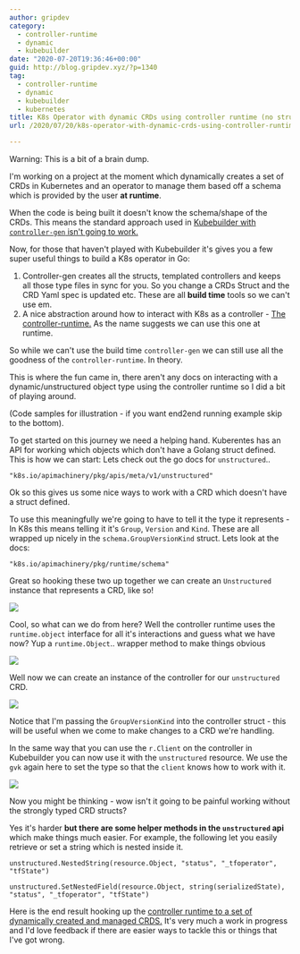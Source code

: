 ```yaml
---
author: gripdev
category:
  - controller-runtime
  - dynamic
  - kubebuilder
date: "2020-07-20T19:36:46+00:00"
guid: http://blog.gripdev.xyz/?p=1340
tag:
  - controller-runtime
  - dynamic
  - kubebuilder
  - kubernetes
title: K8s Operator with dynamic CRDs using controller runtime (no structs)
url: /2020/07/20/k8s-operator-with-dynamic-crds-using-controller-runtime-no-structs/

---
```

Warning: This is a bit of a brain dump.

I'm working on a project at the moment which dynamically creates a set of CRDs in Kubernetes and an operator to manage them based off a schema which is provided by the user **at runtime**.

When the code is being built it doesn't know the schema/shape of the CRDs. This means the standard approach used in [Kubebuilder with `controller-gen` isn't going to work.](https://book.kubebuilder.io/reference/generating-crd.html)

Now, for those that haven't played with Kubebuilder it's gives you a few super useful things to build a K8s operator in Go:

1. Controller-gen creates all the structs, templated controllers and keeps all those type files in sync for you. So you change a CRDs Struct and the CRD Yaml spec is updated etc. These are all **build time** tools so we can't use em.
1. A nice abstraction around how to interact with K8s as a controller - [The controller-runtime.](https://github.com/kubernetes-sigs/controller-runtime) As the name suggests we can use this one at runtime.

So while we can't use the build time `controller-gen` we can still use all the goodness of the `controller-runtime`. In theory.

This is where the fun came in, there aren't any docs on interacting with a dynamic/unstructured object type using the controller runtime so I did a bit of playing around.

(Code samples for illustration - if you want end2end running example skip to the bottom).

To get started on this journey we need a helping hand. Kuberentes has an API for working which objects which don't have a Golang struct defined. This is how we can start: Lets check out the go docs for `unstructured`..

`"k8s.io/apimachinery/pkg/apis/meta/v1/unstructured"`

Ok so this gives us some nice ways to work with a CRD which doesn't have a struct defined.

To use this meaningfully we're going to have to tell it the type it represents - In K8s this means telling it it's `Group`, `Version` and `Kind`. These are all wrapped up nicely in the `schema.GroupVersionKind` struct. Lets look at the docs:

`"k8s.io/apimachinery/pkg/runtime/schema"`

Great so hooking these two up together we can create an `Unstructured` instance that represents a CRD, like so!

![](/wp-content/uploads/2020/07/image.png?w=946)

Cool, so what can we do from here? Well the controller runtime uses the `runtime.object` interface for all it's interactions and guess what we have now? Yup a `runtime.Object`.. wrapper method to make things obvious

![](/wp-content/uploads/2020/07/image-1.png?w=1024)

Well now we can create an instance of the controller for our `unstructured` CRD.

![](/wp-content/uploads/2020/07/image-2.png?w=1024)

Notice that I'm passing the `GroupVersionKind` into the controller struct - this will be useful when we come to make changes to a CRD we're handling.

In the same way that you can use the `r.Client` on the controller in Kubebuilder you can now use it with the `unstructured` resource. We use the `gvk` again here to set the type so that the `client` knows how to work with it.

![](/wp-content/uploads/2020/07/image-4.png?w=1024)

Now you might be thinking - wow isn't it going to be painful working without the strongly typed CRD structs?

Yes it's harder **but there are some helper methods in the `unstructured` api** which make things much easier. For example, the following let you easily retrieve or set a string which is nested inside it.

`unstructured.NestedString(resource.Object, "status", "_tfoperator", "tfState")`

`unstructured.SetNestedField(resource.Object, string(serializedState), "status", "_tfoperator", "tfState")`

Here is the end result hooking up the [controller runtime to a set of dynamically created and managed CRDS.](https://github.com/lawrencegripper/tfoperatorbridge/blob/4d0d3c9bb944d49575c80afd09d936aa6feafba8/controller.go) It's very much a work in progress and I'd love feedback if there are easier ways to tackle this or things that I've got wrong.
